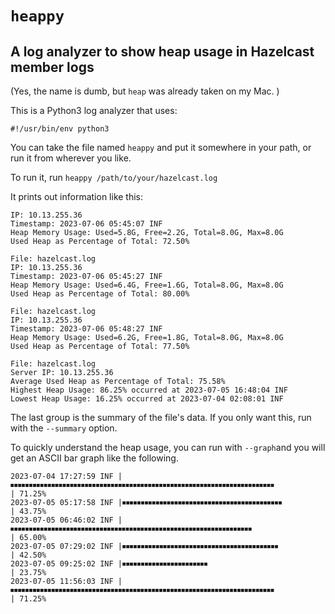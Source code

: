 # `heappy`
## A log analyzer to show heap usage in Hazelcast member logs

(Yes, the name is dumb, but `heap` was already taken on my Mac. )

This is a Python3 log analyzer that uses:

`#!/usr/bin/env python3`

You can take the file named `heappy` and put it somewhere in your path, or run it from wherever you like.

To run it, run `heappy /path/to/your/hazelcast.log`

It prints out information like this:

```
IP: 10.13.255.36
Timestamp: 2023-07-06 05:45:07 INF
Heap Memory Usage: Used=5.8G, Free=2.2G, Total=8.0G, Max=8.0G
Used Heap as Percentage of Total: 72.50%

File: hazelcast.log
IP: 10.13.255.36
Timestamp: 2023-07-06 05:45:27 INF
Heap Memory Usage: Used=6.4G, Free=1.6G, Total=8.0G, Max=8.0G
Used Heap as Percentage of Total: 80.00%

File: hazelcast.log
IP: 10.13.255.36
Timestamp: 2023-07-06 05:48:27 INF
Heap Memory Usage: Used=6.2G, Free=1.8G, Total=8.0G, Max=8.0G
Used Heap as Percentage of Total: 77.50%

File: hazelcast.log
Server IP: 10.13.255.36
Average Used Heap as Percentage of Total: 75.58%
Highest Heap Usage: 86.25% occurred at 2023-07-05 16:48:04 INF
Lowest Heap Usage: 16.25% occurred at 2023-07-04 02:08:01 INF
```

The last group is the summary of the file's data.  If you only want this, run with the `--summary` option.

To quickly understand the heap usage, you can run with `--graph`and you will get an ASCII bar graph like the following.

```
2023-07-04 17:27:59 INF |⏹⏹⏹⏹⏹⏹⏹⏹⏹⏹⏹⏹⏹⏹⏹⏹⏹⏹⏹⏹⏹⏹⏹⏹⏹⏹⏹⏹⏹⏹⏹⏹⏹⏹⏹⏹⏹⏹⏹⏹⏹⏹⏹⏹⏹⏹⏹⏹⏹⏹⏹⏹⏹⏹⏹⏹⏹⏹⏹⏹⏹⏹⏹⏹⏹⏹⏹⏹⏹⏹⏹                              | 71.25%
2023-07-05 05:17:58 INF |⏹⏹⏹⏹⏹⏹⏹⏹⏹⏹⏹⏹⏹⏹⏹⏹⏹⏹⏹⏹⏹⏹⏹⏹⏹⏹⏹⏹⏹⏹⏹⏹⏹⏹⏹⏹⏹⏹⏹⏹⏹⏹⏹                                                          | 43.75%
2023-07-05 06:46:02 INF |⏹⏹⏹⏹⏹⏹⏹⏹⏹⏹⏹⏹⏹⏹⏹⏹⏹⏹⏹⏹⏹⏹⏹⏹⏹⏹⏹⏹⏹⏹⏹⏹⏹⏹⏹⏹⏹⏹⏹⏹⏹⏹⏹⏹⏹⏹⏹⏹⏹⏹⏹⏹⏹⏹⏹⏹⏹⏹⏹⏹⏹⏹⏹⏹⏹                                    | 65.00%
2023-07-05 07:29:02 INF |⏹⏹⏹⏹⏹⏹⏹⏹⏹⏹⏹⏹⏹⏹⏹⏹⏹⏹⏹⏹⏹⏹⏹⏹⏹⏹⏹⏹⏹⏹⏹⏹⏹⏹⏹⏹⏹⏹⏹⏹⏹⏹                                                           | 42.50%
2023-07-05 09:25:02 INF |⏹⏹⏹⏹⏹⏹⏹⏹⏹⏹⏹⏹⏹⏹⏹⏹⏹⏹⏹⏹⏹⏹⏹                                                                              | 23.75%
2023-07-05 11:56:03 INF |⏹⏹⏹⏹⏹⏹⏹⏹⏹⏹⏹⏹⏹⏹⏹⏹⏹⏹⏹⏹⏹⏹⏹⏹⏹⏹⏹⏹⏹⏹⏹⏹⏹⏹⏹⏹⏹⏹⏹⏹⏹⏹⏹⏹⏹⏹⏹⏹⏹⏹⏹⏹⏹⏹⏹⏹⏹⏹⏹⏹⏹⏹⏹⏹⏹⏹⏹⏹⏹⏹⏹                              | 71.25%
